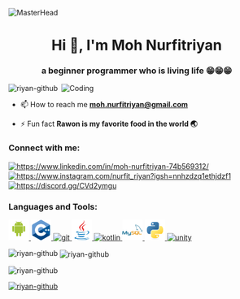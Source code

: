 ![MasterHead](https://i.pinimg.com/originals/a3/22/41/a3224124ee48cddde865ecff61c13fde.gif)

<h1 align="center">Hi 👋, I'm Moh Nurfitriyan</h1>
<h3 align="center">a beginner programmer who is living life 😁😁😁</h3>

<img align="right" alt="Coding" width="400" src="https://cdn.dribbble.com/users/1059583/screenshots/4171367/coding-freak.gif">

<p align="left"> <img src="https://komarev.com/ghpvc/?username=riyan-github&label=Profile%20views&color=0e75b6&style=flat" alt="riyan-github" /> </p>

- 📫 How to reach me **moh.nurfitriyan@gmail.com**

- ⚡ Fun fact **Rawon is my favorite food in the world 🌏**

<h3 align="left">Connect with me:</h3>
<p align="left">
<a href="https://linkedin.com/in/https://www.linkedin.com/in/moh-nurfitriyan-74b569312/" target="blank"><img align="center" src="https://raw.githubusercontent.com/rahuldkjain/github-profile-readme-generator/master/src/images/icons/Social/linked-in-alt.svg" alt="https://www.linkedin.com/in/moh-nurfitriyan-74b569312/" height="30" width="40" /></a>
<a href="https://instagram.com/https://www.instagram.com/nurfit_riyan?igsh=nnhzdzq1ethjdzf1" target="blank"><img align="center" src="https://raw.githubusercontent.com/rahuldkjain/github-profile-readme-generator/master/src/images/icons/Social/instagram.svg" alt="https://www.instagram.com/nurfit_riyan?igsh=nnhzdzq1ethjdzf1" height="30" width="40" /></a>
<a href="https://discord.gg/https://discord.gg/CVd2ymgu" target="blank"><img align="center" src="https://raw.githubusercontent.com/rahuldkjain/github-profile-readme-generator/master/src/images/icons/Social/discord.svg" alt="https://discord.gg/CVd2ymgu" height="30" width="40" /></a>
</p>

<h3 align="left">Languages and Tools:</h3>
<p align="left"> <a href="https://developer.android.com" target="_blank" rel="noreferrer"> <img src="https://raw.githubusercontent.com/devicons/devicon/master/icons/android/android-original-wordmark.svg" alt="android" width="40" height="40"/> </a> <a href="https://www.w3schools.com/cpp/" target="_blank" rel="noreferrer"> <img src="https://raw.githubusercontent.com/devicons/devicon/master/icons/cplusplus/cplusplus-original.svg" alt="cplusplus" width="40" height="40"/> </a> <a href="https://git-scm.com/" target="_blank" rel="noreferrer"> <img src="https://www.vectorlogo.zone/logos/git-scm/git-scm-icon.svg" alt="git" width="40" height="40"/> </a> <a href="https://www.java.com" target="_blank" rel="noreferrer"> <img src="https://raw.githubusercontent.com/devicons/devicon/master/icons/java/java-original.svg" alt="java" width="40" height="40"/> </a> <a href="https://kotlinlang.org" target="_blank" rel="noreferrer"> <img src="https://www.vectorlogo.zone/logos/kotlinlang/kotlinlang-icon.svg" alt="kotlin" width="40" height="40"/> </a> <a href="https://www.mysql.com/" target="_blank" rel="noreferrer"> <img src="https://raw.githubusercontent.com/devicons/devicon/master/icons/mysql/mysql-original-wordmark.svg" alt="mysql" width="40" height="40"/> </a> <a href="https://www.python.org" target="_blank" rel="noreferrer"> <img src="https://raw.githubusercontent.com/devicons/devicon/master/icons/python/python-original.svg" alt="python" width="40" height="40"/> </a> <a href="https://unity.com/" target="_blank" rel="noreferrer"> <img src="https://www.vectorlogo.zone/logos/unity3d/unity3d-icon.svg" alt="unity" width="40" height="40"/> </a> </p>

<p><img align="left" src="https://github-readme-stats.vercel.app/api/top-langs?username=riyan-github&theme=neon&hide_border=false&show_icons=true&locale=en&layout=compact" alt="riyan-github" /></p>

<p>&nbsp;<img align="center" src="https://github-readme-stats.vercel.app/api?username=riyan-github&theme=neon&hide_border=false&show_icons=true&locale=en" alt="riyan-github" /></p>

<p><img align="center" src="https://github-readme-streak-stats.herokuapp.com/?user=riyan-github&theme=neon&hide_border=false&" alt="riyan-github" /></p>

<p align="left"> <a href="https://github.com/ryo-ma/github-profile-trophy"><img src="https://github-profile-trophy.vercel.app/?username=riyan-github&theme=tokyonight&no-frame=false&no-bg=false&margin-w=4" alt="riyan-github" /></a> </p>
